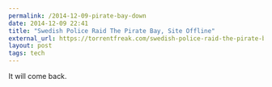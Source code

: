 ```yaml
---
permalink: /2014-12-09-pirate-bay-down
date: 2014-12-09 22:41
title: "Swedish Police Raid The Pirate Bay, Site Offline"
external_url: https://torrentfreak.com/swedish-police-raid-the-pirate-bay-site-offline-141209/
layout: post
tags: tech
---
```


It will come back.